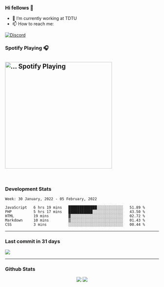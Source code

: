 ### Hi fellows 👋

- 🔭 I’m currently working at TDTU
- 📫 How to reach me:
<a href = "https://discordapp.com/users/517725152327499806">
  <img align="center" src="https://discord.c99.nl/widget/theme-4/517725152327499806.png" alt="Discord"/>
</a>


### Spotify Playing 🎧
[<img src="https://spotify-readme-git-master-maoleng.vercel.app/api/spotify-playing" alt="... Spotify Playing" width="350" />](https://open.spotify.com/user/jo3t0sjswxmpet9c67mq6qph3)
---
<br>

### Development Stats
<!--START_SECTION:waka-->
```text
Week: 30 January, 2022 - 05 February, 2022

JavaScript   6 hrs 19 mins   █████████████░░░░░░░░░░░░   51.89 % 
PHP          5 hrs 17 mins   ███████████░░░░░░░░░░░░░░   43.50 % 
HTML         19 mins         ▓░░░░░░░░░░░░░░░░░░░░░░░░   02.72 % 
Markdown     10 mins         ▒░░░░░░░░░░░░░░░░░░░░░░░░   01.43 % 
CSS          3 mins          ░░░░░░░░░░░░░░░░░░░░░░░░░   00.44 % 
```
<!--END_SECTION:waka-->

---
### Last commit in 31 days
<img src = "https://activity-graph.herokuapp.com/graph?username=maoleng&theme=react-dark">

---
### Github Stats
<p align = "center">
  <img src = "https://github-readme-stats.vercel.app/api?username=maoleng&theme=radical&line_height=27">
  <img src = "https://github-readme-stats.vercel.app/api/top-langs/?username=maoleng&count_private=true&theme=radical&langs_count=3">
</p>
